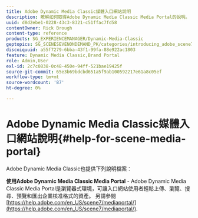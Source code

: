 ```yaml
---
title: Adobe Dynamic Media Classic媒體入口網站說明
description: 瞭解如何取得Adobe Dynamic Media Classic Media Portal的說明。
uuid: d8d2ebe1-0228-43c3-8321-c51ffac7fd58
contentOwner: Rick Brough
content-type: reference
products: SG_EXPERIENCEMANAGER/Dynamic-Media-Classic
geptopics: SG_SCENESEVENONDEMAND_PK/categories/introducing_adobe_scene7
discoiquuid: a55f7279-6bba-43f1-99fa-88e922ac1803
feature: Dynamic Media Classic,Brand Portal
role: Admin,User
exl-id: 2c7c0838-0c48-450e-94ff-521bae19425f
source-git-commit: 65e3b69bdcbd651a5f9ab100592217e61a8c05ef
workflow-type: tm+mt
source-wordcount: '87'
ht-degree: 0%

---
```


# Adobe Dynamic Media Classic媒體入口網站說明{#help-for-scene-media-portal}

Adobe Dynamic Media Classic也提供下列說明檔案：

**使用Adobe Dynamic Media Classic Media Portal** - Adobe Dynamic Media Classic Media Portal是瀏覽器式環境，可讓入口網站使用者輕鬆上傳、瀏覽、搜尋、預覽和匯出企業核准格式的資產。 另請參閱 [https://help.adobe.com/en_US/scene7/mediaportal/](https://help.adobe.com/en_US/scene7/mediaportal/).

<!-- Is this topic still needed? -rb 04/22/21
 used to point to www.adobe.com/go/learn_sc7_mediaportalusing_en and http://help.adobe.com/en_US/scene7/mediaportal/-->